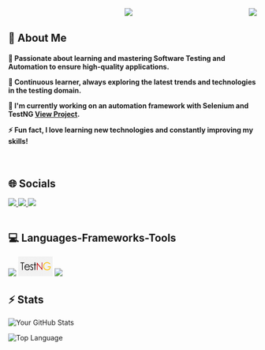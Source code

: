 <img align="right" src="https://visitor-badge.laobi.icu/badge?page_id=hari0101.hari0101" />

<div align="center">
 <img src="https://readme-typing-svg.herokuapp.com/?font=Righteous&size=35&center=true&vCenter=true&width=500&height=70&duration=4000&color=66BB6A&lines=Hi+There!+👋;+I'm+Hari+Prasath!;"
  </div>
<h2 align="left">💫 About Me</h2>

<h4 align="left">
 
🚀 Passionate about learning and mastering **Software Testing** and Automation to ensure high-quality applications.  

🌱 Continuous learner, always exploring the latest trends and technologies in the testing domain.  

🔧 I'm currently working on an automation framework with Selenium and TestNG [View Project](https://github.com/hari0101/Project-BestBuy_WebApplication.git).

⚡ Fun fact,  **I love learning new technologies and constantly improving my skills!**
 </h4>
 <br/>
 
<h2 align="left">🌐 Socials</h2>

<div align="left"> 
  <a href="mailto:hariprasath.qa@gmail.com">
    <img src="https://img.shields.io/badge/Gmail-333333?style=for-the-badge&logo=gmail&logoColor=red" />
  </a>
  <a href="https://www.linkedin.com/in/hari-prasath-233580338">
    <img src="https://img.shields.io/badge/LinkedIn-0077B5?style=for-the-badge&logo=linkedin&logoColor=white" target="_blank" />
  </a>
  <a href="https://salesp07.github.io" target="_blank">
     <img src="https://img.shields.io/badge/Portfolio-FF5722?style=for-the-badge&logo=todoist&logoColor=white" target="_blank" />
  </a>
</div>
<br/>
<h2 align="left">💻 Languages-Frameworks-Tools</h2>
<div align="left">
    	<img src="https://skillicons.dev/icons?i=eclipse,java,maven,selenium" />	
	   <img src="https://github.com/hari0101/hari0101/blob/main/images/TestNG.png" width="70" height="40" />
	   <img src="https://skillicons.dev/icons?i=gherkin,git,github,jenkins,docker,mysql"/>
</div>
<h2 align="left">⚡ Stats</h2>
<p align="left">
  <img src="https://github-readme-stats.vercel.app/api?username=hari0101&show_icons=true&count_private=true&hide=prs&theme=dark" alt="Your GitHub Stats">
</p>
<p align="left">
  <img src="https://github-readme-stats.vercel.app/api/top-langs/?username=hari0101&layout=compact&theme=dark&hide=html,css&langs_count=1" alt="Top Language" />
</p>


